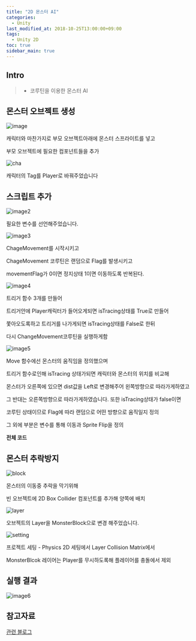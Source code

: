 ```yaml
---
title: "2D 몬스터 AI"
categories: 
  - Unity
last_modified_at: 2018-10-25T13:00:00+09:00
tags: 
  - Unity 2D
toc: true
sidebar_main: true
---
```


## Intro

> - 코루틴을 이용한 몬스터 AI


## 몬스터 오브젝트 생성

![image](https://github.com/lesslate/lesslate.github.io/blob/master/assets/img/Unity/Monster/monster.png?raw=true)

캐릭터와 마찬가지로 부모 오브젝트아래에 몬스터 스프라이트를 넣고

부모 오브젝트에 필요한 컴포넌트들을 추가

![cha](https://github.com/lesslate/lesslate.github.io/blob/master/assets/img/Unity/Monster/charac.png?raw=true)

캐릭터의 Tag를 Player로 바꿔주었습니다

## 스크립트 추가


![image2](https://github.com/lesslate/lesslate.github.io/blob/master/assets/img/Unity/Monster/monster22.png?raw=true)

필요한 변수를 선언해주었습니다.



![image3](https://github.com/lesslate/lesslate.github.io/blob/master/assets/img/Unity/Monster/monster33.png?raw=true)

ChageMovement를 시작시키고

ChageMovement 코루틴은 랜덤으로 Flag를 발생시키고

movementFlag가 0이면 정지상태 1이면 이동하도록 반복된다.


![image4](https://github.com/lesslate/lesslate.github.io/blob/master/assets/img/Unity/Monster/monster5.png?raw=true)

트리거 함수 3개를 만들어

트리거안에 Player캐릭터가 들어오게되면 isTracing상태를 True로 만들어

쫓아오도록하고 트리거를 나가게되면 isTracing상태를 False로 한뒤 

다시 ChangeMovement코루틴을 실행하게함


![image5](https://github.com/lesslate/lesslate.github.io/blob/master/assets/img/Unity/Monster/monster4.png?raw=true)

Move 함수에선 몬스터의 움직임을 정의했으며

트리거 함수로인해 isTracing 상태가되면 캐릭터와 몬스터의 위치를 비교해

몬스터가 오른쪽에 있으면 dist값을 Left로 변경해주어 왼쪽방향으로 따라가게하였고

그 반대는 오른쪽방향으로 따라가게하였습니다. 또한 isTracing상태가 false이면

코루틴 상태이므로 Flag에 따라 랜덤으로 어떤 방향으로 움직일지 정의

그 외에 부분은 변수를 통해 이동과 Sprite Flip을 정의

**전체 코드**

<script src="https://gist.github.com/lesslate/c246ca2d496c23388186245b008e9b11.js"></script>

## 몬스터 추락방지

![block](https://github.com/lesslate/lesslate.github.io/blob/master/assets/img/Unity/monsterBlock/block.png?raw=true)

몬스터의 이동중 추락을 막기위해

빈 오브젝트에 2D Box Collider 컴포넌트를 추가해 양쪽에 배치

![layer](https://github.com/lesslate/lesslate.github.io/blob/master/assets/img/Unity/monsterBlock/blocklayer.png?raw=true)

오브젝트의 Layer을 MonsterBlock으로 변경 해주었습니다.

![setting](https://github.com/lesslate/lesslate.github.io/blob/master/assets/img/Unity/monsterBlock/2dsetting.png?raw=true)

프로젝트 세팅 - Physics 2D 세팅에서 Layer Collision Matrix에서

MonsterBlcok 레이어는 Player를 무시하도록해 플레이어를 충돌에서 제외


## 실행 결과

![image6](https://github.com/lesslate/lesslate.github.io/blob/master/assets/img/Unity/Monster/monsgif.gif?raw=true)



## 참고자료

[관련 블로그](http://blog.naver.com/PostView.nhn?blogId=gold_metal&logNo=220888554348&categoryNo=40&parentCategoryNo=0&viewDate=&currentPage=2&postListTopCurrentPage=1&from=postView&userTopListOpen=true&userTopListCount=5&userTopListManageOpen=false&userTopListCurrentPage=2)